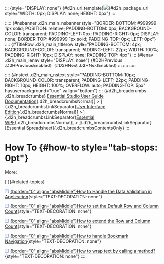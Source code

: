 ::: {style="DISPLAY: none"}
[](ms-xhelp:///?Id=d2h_url_template){#d2h_url_template}![](!package_url!){#d2h_package_url style="WIDTH: 0px; DISPLAY: none; HEIGHT: 0px"}
:::

::::: {#nsbanner .d2h_main_nsbanner style="BORDER-BOTTOM: #999999 1px solid; POSITION: relative; PADDING-BOTTOM: 0px; BACKGROUND-COLOR: transparent; PADDING-LEFT: 0px; PADDING-RIGHT: 0px; DISPLAY: none; BORDER-TOP: #999999 1px solid; PADDING-TOP: 0px; LEFT: 0px"}
:::: {#TitleRow .d2h_main_titlerow style="PADDING-BOTTOM: 4px; BACKGROUND-COLOR: transparent; PADDING-LEFT: 22px; WIDTH: 100%; PADDING-RIGHT: 10px; DISPLAY: none; PADDING-TOP: 4px"}
::: {#ienav .d2h_main_ienav style="DISPLAY: none"}
[](ms-xhelp:///?Id=f6a7423e-01dc-425c-85bb-3a505a7c50cc){#D2HPrevious .D2HPreviousEnabled}  [](ms-xhelp:///?Id=f068df15-03c2-4ac2-b141-fe0f67caa6f5){#D2HNext .D2HNextEnabled}
:::
::::
:::::

:::: {#nstext .d2h_main_nstext style="PADDING-BOTTOM: 10px; BACKGROUND-COLOR: transparent; PADDING-LEFT: 22px; PADDING-RIGHT: 10px; HEIGHT: 100%; OVERFLOW: auto; PADDING-TOP: 5px" hasuserbackground="true" valign="bottom"}
::: {#d2h_breadcrumbs .d2h_breadcrumbs}
[Essential Studio User Guide Documentation](ms-xhelp:///?Id=12457748-09e3-4d74-a240-8e049cedf030){.d2h_breadcrumbsNormal}[ \> ]{.d2h_breadcrumbsLinkSeparator}[User Interface Edition](ms-xhelp:///?Id=c29296b7-531c-413b-a0ec-488ca1f7f669){.d2h_breadcrumbsNormal}[ \> ]{.d2h_breadcrumbsLinkSeparator}[Essential WPF](ms-xhelp:///?Id=7f4f82c5-151c-4262-94d0-75c4626c77bc){.d2h_breadcrumbsNormal}[ \> ]{.d2h_breadcrumbsLinkSeparator}[Essential Spreadsheet]{.d2h_breadcrumbsContentsOnly}
:::

# How To {#how-to style="tab-stops: 0pt"}

More:

[ ]{#related-topics}

[![](button.gif){border="0" align="absMiddle"}How to Handle the Data Validation in Application](ms-xhelp:///?Id=f068df15-03c2-4ac2-b141-fe0f67caa6f5){style="TEXT-DECORATION: none"}

[![](button.gif){border="0" align="absMiddle"}How to set the Default Row and Column Count](ms-xhelp:///?Id=170b9d2a-6bf1-4e40-ab7a-1b84cc28e0ae){style="TEXT-DECORATION: none"}

[![](button.gif){border="0" align="absMiddle"}How to extend the Row and Column Count](ms-xhelp:///?Id=9db814e4-415f-49c3-a6ce-1c7ea8835908){style="TEXT-DECORATION: none"}

[![](button.gif){border="0" align="absMiddle"}How to handle Bookmark Navigation](ms-xhelp:///?Id=b54fc14a-b51e-4133-ad3d-d90bd01c658c){style="TEXT-DECORATION: none"}

[![](button.gif){border="0" align="absMiddle"}How to wrap text by calling a method?](ms-xhelp:///?Id=36697cfa-4043-4dc8-b2bd-4d14ee3af5e8){style="TEXT-DECORATION: none"}
::::
